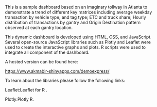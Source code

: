 This is a sample dashboard based on an imaginary tollway in Atlanta to demonstrate a trend of different key matrices including average weekday transaction by vehicle type, and tag type; ETC and truck share; Hourly distribution of transactions by gantry and Origin Destination pattern observed at each gantry location.

This dynamic dashboard is developed using HTML, CSS, and JavaScript. Several open-source JavaScript libraries such as Plotly and Leaflet were used to create the interactive graphs and plots. R scripts were used to integrate all component of the dashboard.

A hosted version can be found here:

https://www.akmabir-shinyapps.com/demoexpress/

To learn about the libraries please follow the following links:

Leaflet:Leaflet for R .

Plotly:Plotly R.
